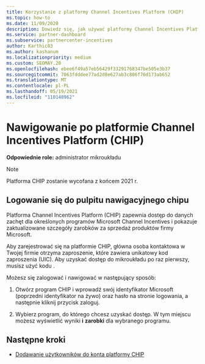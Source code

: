 ```yaml
---
title: Korzystanie z platformy Channel Incentives Platform (CHIP)
ms.topic: how-to
ms.date: 11/09/2020
description: Dowiedz się, jak używać platformy Channel Incentives Platform (CHIP) do pracy z zachętami. Pamiętaj, że ta platforma zostanie wycofana pod koniec 2021 r.
ms.service: partner-dashboard
ms.subservice: partnercenter-incentives
author: Karthic83
ms.author: kashanum
ms.localizationpriority: medium
ms.custom: SEOMAY.20
ms.openlocfilehash: ebee6f49a57eb56429f33291768347be505e3b37
ms.sourcegitcommit: 7063fdddee77ad2d8e627ab3c806f76d173ab652
ms.translationtype: MT
ms.contentlocale: pl-PL
ms.lasthandoff: 05/19/2021
ms.locfileid: "110148962"
---
```

# <a name="navigate-the-channel-incentives-platform-chip"></a>Nawigowanie po platformie Channel Incentives Platform (CHIP)

**Odpowiednie role:** administrator mikroukładu

>[!NOTE]
>Platforma CHIP zostanie wycofana z końcem 2021 r.

## <a name="sign-into-the-chip-dashboard"></a>Logowanie się do pulpitu nawigacyjnego chipu

Platforma Channel Incentives Platform (CHIP) zapewnia dostęp do danych zachęt dla określonych programów Microsoft Channel Incentives i pokazuje zaktualizowane szczegóły zarobków za sprzedaż produktów firmy Microsoft.

Aby zarejestrować się na platformie CHIP, główna osoba kontaktowa w Twojej firmie otrzyma zaproszenie, które zawiera unikatowy kod zaproszenia (UIC). Aby uzyskać dostęp do mikroukładu po raz pierwszy, musisz użyć kodu .


Możesz się zalogować i nawigować w następujący sposób:

1. Otwórz program CHIP i wprowadź swój identyfikator Microsoft (poprzedni identyfikator na żywo) oraz hasło na stronie logowania, a następnie kliknij przycisk zaloguj.
 
1. Wybierz program, do którego chcesz uzyskać dostęp.
W tym miejscu możesz wyświetlić wyniki **i** **zarobki** dla wybranego programu. 

## <a name="next-steps"></a>Następne kroki

- [Dodawanie użytkowników do konta platformy CHIP](chip-users.md)